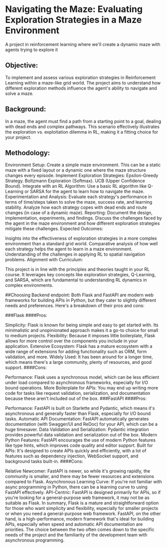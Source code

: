 # Navigating the Maze: Evaluating Exploration Strategies in a Maze Environment
A project in reinforcement learning where we'll create a dynamic maze with agents trying to explore it

## Objective:

To implement and assess various exploration strategies in Reinforcement Learning within a maze-like grid world. The project aims to understand how different exploration methods influence the agent's ability to navigate and solve a maze.

## Background:

In a maze, the agent must find a path from a starting point to a goal, dealing with dead ends and complex pathways. This scenario effectively illustrates the exploration vs. exploitation dilemma in RL, making it a fitting choice for your project.

## Methodology:

Environment Setup: Create a simple maze environment. This can be a static maze with a fixed layout or a dynamic one where the maze structure changes every episode.
Implement Exploration Strategies:
Epsilon-Greedy Strategy.
Boltzmann Exploration (Softmax).
UCB (Upper Confidence Bound).
Integrate with an RL Algorithm: Use a basic RL algorithm like Q-Learning or SARSA for the agent to learn how to navigate the maze.
Experimentation and Analysis:
Evaluate each strategy's performance in terms of time/steps taken to solve the maze, success rate, and learning stability.
Analyze how each strategy copes with dead ends and route changes (in case of a dynamic maze).
Reporting: Document the design, implementation, experiments, and findings. Discuss the challenges faced by the agent in the maze environment and how different exploration strategies mitigate these challenges.
Expected Outcomes:

Insights into the effectiveness of exploration strategies in a more complex environment than a standard grid world.
Comparative analysis of how well each strategy helps the agent to learn in a maze environment.
Understanding of the challenges in applying RL to spatial navigation problems.
Alignment with Curriculum:

This project is in line with the principles and theories taught in your RL course. It leverages key concepts like exploration strategies, Q-Learning, and SARSA, which are fundamental to understanding RL dynamics in complex environments.



##Choosing Backend endpoint:
Both Flask and FastAPI are modern web frameworks for building APIs in Python, but they cater to slightly different needs and preferences. Here's a breakdown of their pros and cons:

###Flask
####Pros:

Simplicity: Flask is known for being simple and easy to get started with. Its minimalistic and unopinionated approach makes it a go-to choice for small to medium projects.
Flexibility: Because it imposes little boilerplate, Flask allows for more control over the components you include in your application.
Extensive Ecosystem: Flask has a mature ecosystem with a wide range of extensions for adding functionality such as ORM, form validation, and more.
Widely Used: It has been around for a longer time, which means there's a large community, plenty of resources, and good support.
####Cons:

Performance: Flask uses a synchronous model, which can be less efficient under load compared to asynchronous frameworks, especially for I/O bound operations.
More Boilerplate for APIs: You may end up writing more code for tasks like request validation, serialization, and documentation because these aren't included out of the box.
###FastAPI
####Pros:

Performance: FastAPI is built on Starlette and Pydantic, which means it's asynchronous and generally faster than Flask, especially for I/O bound tasks.
Automatic API Documentation: FastAPI automatically generates documentation (with Swagger/UI and ReDoc) for your API, which can be a huge timesaver.
Data Validation and Serialization: Pydantic integration provides powerful data validation and serialization out of the box.
Modern Python Features: FastAPI encourages the use of modern Python features like type hints, which improves code quality and editor support.
Built for APIs: It's designed to create APIs quickly and efficiently, with a lot of features such as dependency injection, WebSocket support, and background tasks built-in.
####Cons:

Relative Newcomer: FastAPI is newer, so while it's growing rapidly, the community is smaller, and there may be fewer resources and extensions compared to Flask.
Asynchronous Learning Curve: If you're not familiar with async programming in Python, there can be a learning curve to using FastAPI effectively.
API-Centric: FastAPI is designed primarily for APIs, so if you're looking for a general-purpose web framework, it may not be as suitable as Flask.
In summary, Flask is a mature and straightforward option for those who want simplicity and flexibility, especially for smaller projects or when you need a general-purpose web framework. FastAPI, on the other hand, is a high-performance, modern framework that's ideal for building APIs, especially when speed and automatic API documentation are priorities. The choice between the two often comes down to the specific needs of the project and the familiarity of the development team with asynchronous programming.

